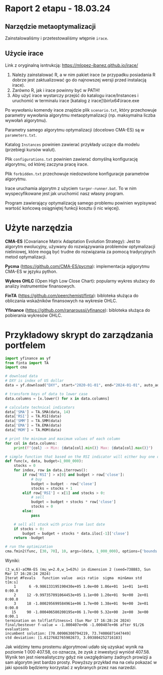 # Raport 2 etapu - 18.03.24

## Narzędzie metaoptymalizacji
Zainstalowaliśmy i przetestowaliśmy wtępnie `irace`.

## Użycie irace
Link z oryginalną isntrukcją: https://mlopez-ibanez.github.io/irace/

1) Należy zainstalować R, a w nim pakiet irace (w przypadku posiadania R dobrze jest zaktualizować go do najnowszej wersji przed instalacją irace).
2) Zarówno R, jak i irace powinny być w PATH!
3) Aby użyć irace wystarczy przejść do katalogu irace/Instances i uruchomić w terminalu irace [katalog z irace]\bin\x64\irace.exe

Po wywołaniu komendy irace znajdzie plik `scenario.txt`, który przechowuje parametry wywołania algorytmu metaoptymalizacji (np. maksymalna liczba wywołań algorytmu).

Parametry samego algorytmu optymalizacji (docelowo CMA-ES) są w `parameters.txt`.

Katalog `Instances` powinien zawierać przykłady uczące dla modelu (przebiegi kursów walut).

Plik `configurations.txt` powinien zawierać domyślną konfigurację algorytmu, od której zaczyna pracę irace.

Plik `forbidden.txt` przechowuje niedozwolone konfiguracje parametrów algorytmu.

Irace uruchamia algorytm z użyciem `targer-runner.bat`. To w nim wyspecyfikowane jest jak uruchomić nasz własny program.

Program zawierający optymalizację samego problemu powinien wypisywać wartość końcową osiągniętej funkcji kosztu (i nic więcej).
# Użyte narzędzia

**CMA-ES** (Covariance Matrix Adaptation Evolution Strategy): Jest to algorytm ewolucyjny, używany do rozwiązywania problemów optymalizacji nieliniowej, które mogą być trudne do rozwiązania za pomocą tradycyjnych metod optymalizacji.

**Pycma** (https://github.com/CMA-ES/pycma): implementacja aglgorytmu CMA-ES w języku python.

**Wykres OHLC** (Open High Low Close Chart): popularny wykres służacy do analizy instrumentów finansowych.

**FinTA** (https://github.com/peerchemist/finta): bibloteka służąca do obliczania wskaźników finansowych na wykresie OHLC.

**Yfinance** (https://github.com/ranaroussi/yfinance): bibloteka służąca do pobierania wykresów OHLC.



# Przykładowy skrypt do zarządzania portfelem 

```python
import yfinance as yf
from finta import TA
import cma

# download data
# DXY is index of US dollar
data = yf.download("DXY", start="2020-01-01", end="2024-01-01", auto_adjust=True)

# transform keys of data to lower case
data.columns = [x.lower() for x in data.columns]

# calculate technical indicators
data['SMA'] = TA.SMA(data, 14)
data['RSI'] = TA.RSI(data)
data['SMM'] = TA.SMM(data)
data['EMA'] = TA.EMA(data)
data['MOM'] = TA.MOM(data)

# print the minimum and maximum values of each column
for col in data.columns:
    print(f"{col} -> Min: {data[col].min()} Max: {data[col].max()}")

# simple function that based on the RSI indicator will either buy one or sell all stocks
def func(x, data, budget=1_000_000):
    stocks = 0
    for index, row in data.iterrows():
        if row['RSI'] > x[0] and budget > row['close']:
            # buy
            budget = budget - row['close']
            stocks = stocks + 1
        elif row['RSI'] < x[1] and stocks > 0:
            # sell
            budget = budget + stocks * row['close']
            stocks = 0
        else:
            pass

    # sell all stock with price from last date
    if stocks > 0:
        budget = budget + stocks * data.iloc[-1]['close']
    return -budget

# run the optimization
cma.fmin2(func, [30, 70], 10, args=(data, 1_000_000), options={'bounds': [data['RSI'].min(), data['RSI'].max()]})
```

Wyniki:
```
(3_w,6)-aCMA-ES (mu_w=2.0,w_1=63%) in dimension 2 (seed=738883, Sun Mar 17 16:28:24 2024)
Iterat #Fevals   function value  axis ratio  sigma  min&max std  t[m:s]
    1      6 -9.986133195190430e+05 1.0e+00 1.06e+01  1e+01  1e+01 0:00.0
    2     12 -9.997357091064453e+05 1.1e+00 1.20e+01  9e+00  2e+01 0:00.0
    3     18 -1.000295699584961e+06 1.7e+00 1.38e+01  9e+00  2e+01 0:00.0
   15     90 -1.000406580200195e+06 1.7e+00 5.32e+00  2e+00  3e+00 0:00.1
termination on tolflatfitness=1 (Sun Mar 17 16:28:24 2024)
final/bestever f-value = -1.000407e+06 -1.000407e+06 after 91/26 evaluations
incumbent solution: [70.00906300794219, 73.74006871447449]
std deviation: [1.6127682765902673, 3.093804252716183]
```

Jak widzimy temu prostemu algorytmowi udało się uzyskać wynik na poziomie 1 000 407.58, co oznacza, że zysk z inwestycji wyniósł 407.58.
Wynik ten jest nierealistyczny gdyż nie uwzględniamy żadnych prowizji a sam algorytm jest bardzo prosty. Powyższy przykład ma na celu pokazać w jaki sposób będziemy korzystać z wybranych przez nas narzedzi.
